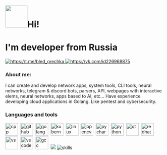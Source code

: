 
<div id="header">
 
  # <img src="https://media.giphy.com/media/cj8phHyzXoeRGmfTMD/giphy.gif" width="70px"/>Hi! 
  # I'm developer from Russia
  <div id="contacts" allign=center>
 <a href="https://t.me/bled_grechka">
  <img src="https://img.shields.io/badge/telegram-blue?style=for-the-badge&logo=telegram&logoColor=white" alt="https://t.me/bled_grechka"/>
 </a>
  <a href="https://vk.com/id226968875">
  <img src="https://img.shields.io/badge/vk-blue?style=for-the-badge&logo=vk&logoColor=white" alt="https://vk.com/id226968875"/>
 </a>
  </div>

### About me:
I can create and develop network apps, system tools, CLI tools, neural networks, telegram & discord bots, parsers, API, webpages with interactive elems, neural networks, apps based to AI, etc...
 Have experience developing cloud applications in Golang.
 Like pentest and cybersecurity.

### Languages and tools
<img src="https://cdn.jsdelivr.net/gh/devicons/devicon@latest/icons/cplusplus/cplusplus-original.svg" title="cpp" width=40 height=40/>&nbsp;
<img src="https://cdn.jsdelivr.net/gh/devicons/devicon@latest/icons/git/git-original.svg"  title="github" width=40 height=40/>&nbsp;
<img src="https://cdn.jsdelivr.net/gh/devicons/devicon@latest/icons/go/go-original.svg" title="golang" width=40 height=40/>&nbsp;
<img src="https://cdn.jsdelivr.net/gh/devicons/devicon@latest/icons/kubernetes/kubernetes-original.svg" title="kubernetes" width=40 height=40/>&nbsp;
<img src="https://cdn.jsdelivr.net/gh/devicons/devicon@latest/icons/linux/linux-original.svg" title="linux" width=40 height=40/>&nbsp;
<img src="https://cdn.jsdelivr.net/gh/devicons/devicon@latest/icons/opencv/opencv-original.svg" title="opencv" width=40 height=40/>&nbsp;
<img src="https://cdn.jsdelivr.net/gh/devicons/devicon@latest/icons/pycharm/pycharm-original.svg" title="pycharm" width=40 height=40/>&nbsp;
<img src="https://cdn.jsdelivr.net/gh/devicons/devicon@latest/icons/python/python-original.svg" title="python" width=40 height=40/>&nbsp;
<img src="https://cdn.jsdelivr.net/gh/devicons/devicon@latest/icons/qt/qt-original.svg" title="qt" width=40 height=40/>&nbsp;
<img src="https://cdn.jsdelivr.net/gh/devicons/devicon@latest/icons/redhat/redhat-original-wordmark.svg" title="redhat" width=40 height=40/>&nbsp;
<img src="https://cdn.jsdelivr.net/gh/devicons/devicon@latest/icons/visualstudio/visualstudio-original.svg" title="vs" width=40 height=40/>&nbsp;
<img src="https://cdn.jsdelivr.net/gh/devicons/devicon@latest/icons/vscode/vscode-original.svg" title="vscode" width=40 height=40/>&nbsp;
<img src="https://cdn.jsdelivr.net/gh/devicons/devicon@latest/icons/gcc/gcc-original.svg" title="gcc" width=40 height=40/>&nbsp;
 ![](http://github-profile-summary-cards.vercel.app/api/cards/profile-details?username=JuneSunAt7&theme=aura_dark)
 ![skills](https://github.com/JuneSunAt7/JuneSunAt7/assets/63651740/8d0b2757-139d-444a-a35c-f88fe5bc5c1d)

</div>


